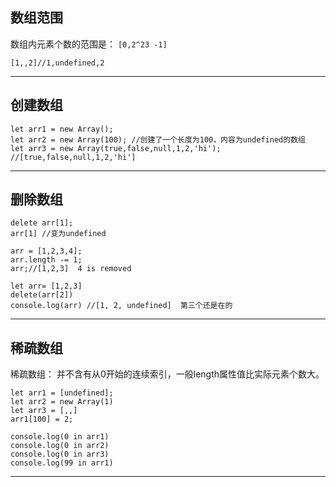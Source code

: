 ## 数组范围
数组内元素个数的范围是： `[0,2^23 -1]`

    [1,,2]//1,undefined,2

- - -
## 创建数组

    let arr1 = new Array();
    let arr2 = new Array(100); //创建了一个长度为100，内容为undefined的数组
    let arr3 = new Array(true,false,null,1,2,'hi'); //[true,false,null,1,2,'hi']

- - -
## 删除数组

    delete arr[1];
    arr[1] //变为undefined

    arr = [1,2,3,4];
    arr.length -= 1;
    arr;//[1,2,3]  4 is removed

    let arr= [1,2,3]
    delete(arr[2])
    console.log(arr) //[1, 2, undefined]  第三个还是在的
 
 - - -
 ## 稀疏数组
 稀疏数组： 并不含有从0开始的连续索引，一般length属性值比实际元素个数大。
 
    let arr1 = [undefined];
    let arr2 = new Array(1)
    let arr3 = [,,]
    arr1[100] = 2;

    console.log(0 in arr1)
    console.log(0 in arr2)
    console.log(0 in arr3)
    console.log(99 in arr1)

- - -
